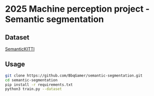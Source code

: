 # 2025 Machine perception project - Semantic segmentation
## Dataset
[SemanticKITTI](SemanticKITTI)

## Usage
```bash
git clone https://github.com/BbqGamer/semantic-segmentation.git
cd semantic-segmentation
pip install -r requirements.txt
python3 train.py --dataset
```